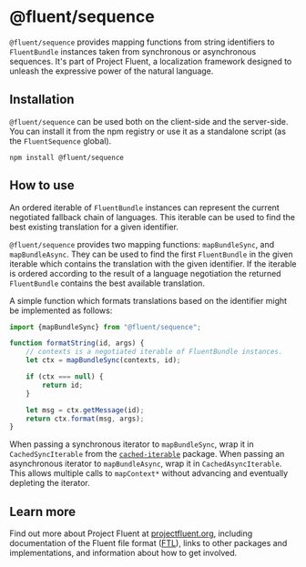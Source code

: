 # @fluent/sequence

`@fluent/sequence` provides mapping functions from string identifiers to
`FluentBundle` instances taken from synchronous or asynchronous sequences.
It's part of Project Fluent, a localization framework designed to unleash the
expressive power of the natural language.


## Installation

`@fluent/sequence` can be used both on the client-side and the server-side.
You can install it from the npm registry or use it as a standalone script (as
the `FluentSequence` global).

    npm install @fluent/sequence


## How to use

An ordered iterable of `FluentBundle` instances can represent the current
negotiated fallback chain of languages. This iterable can be used to find the
best existing translation for a given identifier.

`@fluent/sequence` provides two mapping functions: `mapBundleSync`, and
`mapBundleAsync`. They can be used to find the first `FluentBundle` in the
given iterable which contains the translation with the given identifier. If
the iterable is ordered according to the result of a language negotiation the
returned `FluentBundle` contains the best available translation.

A simple function which formats translations based on the identifier might
be implemented as follows:

```js
import {mapBundleSync} from "@fluent/sequence";

function formatString(id, args) {
    // contexts is a negotiated iterable of FluentBundle instances.
    let ctx = mapBundleSync(contexts, id);

    if (ctx === null) {
        return id;
    }

    let msg = ctx.getMessage(id);
    return ctx.format(msg, args);
}
```

When passing a synchronous iterator to `mapBundleSync`, wrap it in
`CachedSyncIterable` from the [`cached-iterable`][] package. When passing an
asynchronous iterator to `mapBundleAsync`, wrap it in `CachedAsyncIterable`.
This allows multiple calls to `mapContext*` without advancing and eventually
depleting the iterator.


## Learn more

Find out more about Project Fluent at [projectfluent.org][], including
documentation of the Fluent file format ([FTL][]), links to other packages and
implementations, and information about how to get involved.


[`cached-iterable`]: https://www.npmjs.com/package/cached-iterable
[projectfluent.org]: https://projectfluent.org
[FTL]: https://projectfluent.org/fluent/guide/
